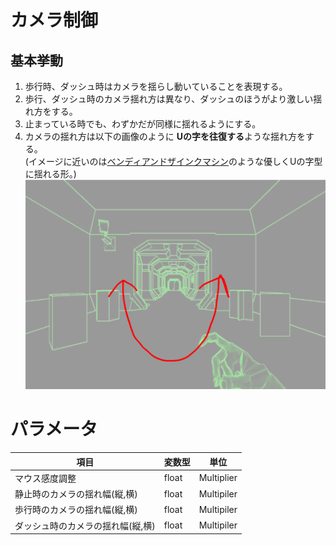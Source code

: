 # カメラ制御

## 基本挙動

1. 歩行時、ダッシュ時はカメラを揺らし動いていることを表現する。
2. 歩行、ダッシュ時のカメラ揺れ方は異なり、ダッシュのほうがより激しい揺れ方をする。
3. 止まっている時でも、わずかだが同様に揺れるようにする。
4. カメラの揺れ方は以下の画像のように **Uの字を往復する**ような揺れ方をする。  
(イメージに近いのは[ベンディアンドザインクマシン]()のような優しくUの字型に揺れる形。)
![カメラシェイク](/Specifications/images/Player/CameraShake.png)

# パラメータ
|項目|変数型|単位|
|-|-|-|
|マウス感度調整|float|Multiplier|
|静止時のカメラの揺れ幅(縦,横)|float|Multipiler|
|歩行時のカメラの揺れ幅(縦,横)|float|Multipiler|
|ダッシュ時のカメラの揺れ幅(縦,横)|float|Multipiler|